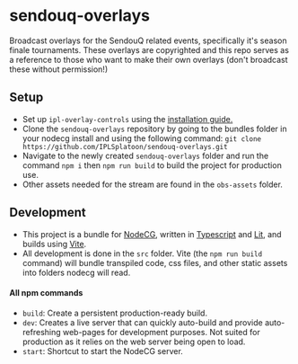 # sendouq-overlays
Broadcast overlays for the SendouQ related events, specifically it's season finale tournaments. These overlays are copyrighted and this repo serves as a reference to those who want to make their own overlays (don't broadcast these without permission!)

## Setup
- Set up `ipl-overlay-controls` using the [installation guide.](https://github.com/inkfarer/ipl-overlay-controls#readme)
- Clone the `sendouq-overlays` repository by going to the bundles folder in your nodecg install and using the following command: `git clone https://github.com/IPLSplatoon/sendouq-overlays.git`
- Navigate to the newly created `sendouq-overlays` folder and run the command `npm i` then `npm run build` to build the project for production use.
- Other assets needed for the stream are found in the `obs-assets` folder.

## Development
- This project is a bundle for [NodeCG](https://nodecg.dev/), written in [Typescript](https://www.typescriptlang.org/) and [Lit](https://lit.dev/), and builds using [Vite](https://vitejs.dev/).
- All development is done in the `src` folder. Vite (the `npm run build` command) will bundle transpiled code, css files, and other static assets into folders nodecg will read.

#### All npm commands
- `build`: Create a persistent production-ready build.
- `dev`: Creates a live server that can quickly auto-build and provide auto-refreshing web-pages for development purposes. Not suited for production as it relies on the web server being open to load.
- `start`: Shortcut to start the NodeCG server.